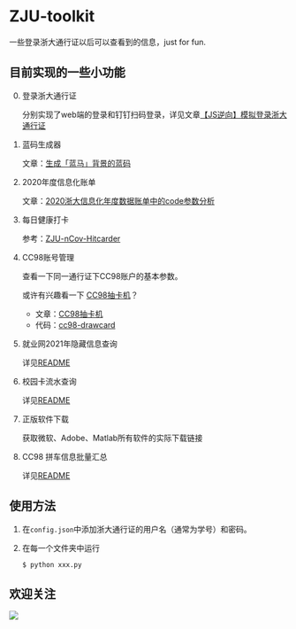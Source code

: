 # ZJU-toolkit

一些登录浙大通行证以后可以查看到的信息，just for fun.

## 目前实现的一些小功能

0. 登录浙大通行证

   分别实现了web端的登录和钉钉扫码登录，详见文章[【JS逆向】模拟登录浙大通行证](https://mp.weixin.qq.com/s/SOHmtLgxgpXvpbeHXhBVEQ)

1. 蓝码生成器

   文章：[生成「蓝马」背景的蓝码](https://mp.weixin.qq.com/s/O3CBi2M7o-X5a_idtHk2Hg)

2. 2020年度信息化账单

   文章：[2020浙大信息化年度数据账单中的code参数分析](https://mp.weixin.qq.com/s/8G88f8ip8PpJs3Lx-JmrvA)

3. 每日健康打卡

   参考：[ZJU-nCov-Hitcarder](https://github.com/Tishacy/ZJU-nCov-Hitcarder)

4. CC98账号管理

   查看一下同一通行证下CC98账户的基本参数。

   或许有兴趣看一下 [CC98抽卡机](https://github.com/FrazierLei/cc98-drawcard)？

   - 文章：[CC98抽卡机](https://mp.weixin.qq.com/s/WCTEPiMs-So_GRdYiheVAw)
   - 代码：[cc98-drawcard](https://github.com/FrazierLei/cc98-drawcard)

5. 就业网2021年隐藏信息查询

   详见[README](./5.%20就业网隐藏信息查询/README.md)
   
6. 校园卡流水查询

   详见[README](./6.%20校园卡流水查询/README.md)

7. 正版软件下载

   获取微软、Adobe、Matlab所有软件的实际下载链接
   
8. CC98 拼车信息批量汇总

   详见[README](./8.%20CC98拼车信息批量汇总/README.md)

## 使用方法

1. 在`config.json`中添加浙大通行证的用户名（通常为学号）和密码。

2. 在每一个文件夹中运行

   ```shell
   $ python xxx.py
   ```

   

## 欢迎关注

![](./qrcode.png)
